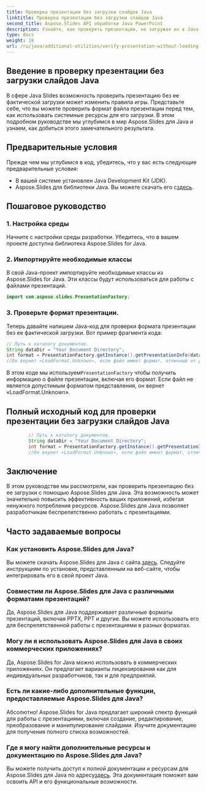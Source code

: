 ```yaml
---
title: Проверка презентации без загрузки слайдов Java
linktitle: Проверка презентации без загрузки слайдов Java
second_title: Aspose.Slides API обработки Java PowerPoint
description: Узнайте, как проверять презентации, не загружая их в Java Slides, с помощью Aspose.Slides для Java. Эффективно обеспечьте целостность файлов с помощью этого пошагового руководства.
type: docs
weight: 18
url: /ru/java/additional-utilities/verify-presentation-without-loading-in-java-slides/
---
```


## Введение в проверку презентации без загрузки слайдов Java

В сфере Java Slides возможность проверить презентацию без ее фактической загрузки может изменить правила игры. Представьте себе, что вы можете проверить формат файла презентации перед тем, как использовать системные ресурсы для его загрузки. В этом подробном руководстве мы углубимся в мир Aspose.Slides для Java и узнаем, как добиться этого замечательного результата.

## Предварительные условия

Прежде чем мы углубимся в код, убедитесь, что у вас есть следующие предварительные условия:

- В вашей системе установлен Java Development Kit (JDK).
-  Aspose.Slides для библиотеки Java. Вы можете скачать его с[здесь](https://releases.aspose.com/slides/java/).

## Пошаговое руководство

### 1. Настройка среды

Начните с настройки среды разработки. Убедитесь, что в вашем проекте доступна библиотека Aspose.Slides for Java.

### 2. Импортируйте необходимые классы

В свой Java-проект импортируйте необходимые классы из Aspose.Slides for Java. Эти классы будут использоваться для работы с файлами презентаций.

```java
import com.aspose.slides.PresentationFactory;
```

### 3. Проверьте формат презентации.

Теперь давайте напишем Java-код для проверки формата презентации без ее фактической загрузки. Вот пример фрагмента кода:

```java
// Путь к каталогу документов.
String dataDir = "Your Document Directory";
int format = PresentationFactory.getInstance().getPresentationInfo(dataDir + "HelloWorld.pptx").getLoadFormat();
//Он вернет «LoadFormat.Unknown», если файл имеет формат, отличный от формата презентации.
```

 В этом коде мы используем`PresentationFactory` чтобы получить информацию о файле презентации, включая его формат. Если файл не является допустимым форматом представления, он вернет «LoadFormat.Unknown».

## Полный исходный код для проверки презентации без загрузки слайдов Java

```java
        // Путь к каталогу документов.
        String dataDir = "Your Document Directory";
        int format = PresentationFactory.getInstance().getPresentationInfo(dataDir + "HelloWorld.pptx").getLoadFormat();
        //Он вернет «LoadFormat.Unknown», если файл имеет формат, отличный от формата презентации.
```

## Заключение

В этом руководстве мы рассмотрели, как проверить презентацию без ее загрузки с помощью Aspose.Slides для Java. Эта возможность может значительно повысить эффективность ваших приложений, избегая ненужного потребления ресурсов. Aspose.Slides для Java позволяет разработчикам беспрепятственно работать с презентациями.

## Часто задаваемые вопросы

### Как установить Aspose.Slides для Java?

 Вы можете скачать Aspose.Slides для Java с сайта.[здесь](https://releases.aspose.com/slides/java/). Следуйте инструкциям по установке, представленным на веб-сайте, чтобы интегрировать его в свой проект Java.

### Совместим ли Aspose.Slides для Java с различными форматами презентаций?

Да, Aspose.Slides для Java поддерживает различные форматы презентаций, включая PPTX, PPT и другие. Вы можете использовать его для беспрепятственной работы с презентациями в разных форматах.

### Могу ли я использовать Aspose.Slides для Java в своих коммерческих приложениях?

Да, Aspose.Slides for Java можно использовать в коммерческих приложениях. Он предлагает варианты лицензирования как для индивидуальных разработчиков, так и для предприятий.

### Есть ли какие-либо дополнительные функции, предоставляемые Aspose.Slides для Java?

Абсолютно! Aspose.Slides for Java предлагает широкий спектр функций для работы с презентациями, включая создание, редактирование, преобразование и манипулирование слайдами. Изучите документацию для получения полного списка возможностей.

### Где я могу найти дополнительные ресурсы и документацию по Aspose.Slides для Java?

 Вы можете получить доступ к полной документации и ресурсам для Aspose.Slides для Java по адресу[здесь](https://reference.aspose.com/slides/java/). Эта документация поможет вам освоить API и его функциональные возможности.